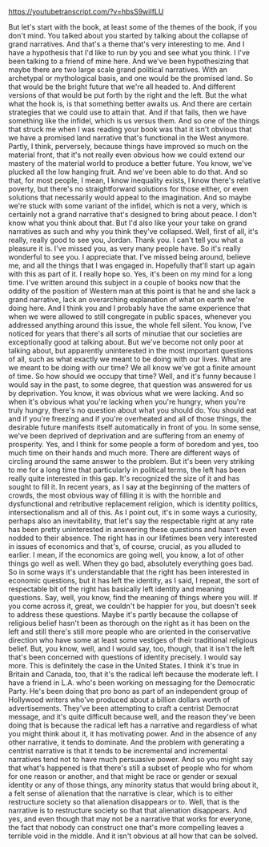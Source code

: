 https://youtubetranscript.com/?v=hbsS9wiIfLU

 But let's start with the book, at least some of the themes of the book, if you don't mind. You talked about you started by talking about the collapse of grand narratives. And that's a theme that's very interesting to me. And I have a hypothesis that I'd like to run by you and see what you think. I I've been talking to a friend of mine here. And we've been hypothesizing that maybe there are two large scale grand political narratives. With an archetypal or mythological basis, and one would be the promised land. So that would be the bright future that we're all headed to. And different versions of that would be put forth by the right and the left. But the what what the hook is, is that something better awaits us. And there are certain strategies that we could use to attain that. And if that fails, then we have something like the infidel, which is us versus them. And so one of the things that struck me when I was reading your book was that it isn't obvious that we have a promised land narrative that's functional in the West anymore. Partly, I think, perversely, because things have improved so much on the material front, that it's not really even obvious how we could extend our mastery of the material world to produce a better future. You know, we've plucked all the low hanging fruit. And we've been able to do that. And so that, for most people, I mean, I know inequality exists, I know there's relative poverty, but there's no straightforward solutions for those either, or even solutions that necessarily would appeal to the imagination. And so maybe we're stuck with some variant of the infidel, which is not a very, which is certainly not a grand narrative that's designed to bring about peace. I don't know what you think about that. But I'd also like your your take on grand narratives as such and why you think they've collapsed. Well, first of all, it's really, really good to see you, Jordan. Thank you. I can't tell you what a pleasure it is. I've missed you, as very many people have. So it's really wonderful to see you. I appreciate that. I've missed being around, believe me, and all the things that I was engaged in. Hopefully that'll start up again with this as part of it. I really hope so. Yes, it's been on my mind for a long time. I've written around this subject in a couple of books now that the oddity of the position of Western man at this point is that he and she lack a grand narrative, lack an overarching explanation of what on earth we're doing here. And I think you and I probably have the same experience that when we were allowed to still congregate in public spaces, whenever you addressed anything around this issue, the whole fell silent. You know, I've noticed for years that there's all sorts of minutiae that our societies are exceptionally good at talking about. But we've become not only poor at talking about, but apparently uninterested in the most important questions of all, such as what exactly we meant to be doing with our lives. What are we meant to be doing with our time? We all know we've got a finite amount of time. So how should we occupy that time? Well, and it's funny because I would say in the past, to some degree, that question was answered for us by deprivation. You know, it was obvious what we were lacking. And so when it's obvious what you're lacking when you're hungry, when you're truly hungry, there's no question about what you should do. You should eat and if you're freezing and if you're overheated and all of those things, the desirable future manifests itself automatically in front of you. In some sense, we've been deprived of deprivation and are suffering from an enemy of prosperity. Yes, and I think for some people a form of boredom and yes, too much time on their hands and much more. There are different ways of circling around the same answer to the problem. But it's been very striking to me for a long time that particularly in political terms, the left has been really quite interested in this gap. It's recognized the size of it and has sought to fill it. In recent years, as I say at the beginning of the matters of crowds, the most obvious way of filling it is with the horrible and dysfunctional and retributive replacement religion, which is identity politics, intersectionalism and all of this. As I point out, it's in some ways a curiosity, perhaps also an inevitability, that let's say the respectable right at any rate has been pretty uninterested in answering these questions and hasn't even nodded to their absence. The right has in our lifetimes been very interested in issues of economics and that's, of course, crucial, as you alluded to earlier. I mean, if the economics are going well, you know, a lot of other things go well as well. When they go bad, absolutely everything goes bad. So in some ways it's understandable that the right has been interested in economic questions, but it has left the identity, as I said, I repeat, the sort of respectable bit of the right has basically left identity and meaning questions. Say, well, you know, find the meaning of things where you will. If you come across it, great, we couldn't be happier for you, but doesn't seek to address these questions. Maybe it's partly because the collapse of religious belief hasn't been as thorough on the right as it has been on the left and still there's still more people who are oriented in the conservative direction who have some at least some vestiges of their traditional religious belief. But, you know, well, and I would say, too, though, that it isn't the left that's been concerned with questions of identity precisely. I would say more. This is definitely the case in the United States. I think it's true in Britain and Canada, too, that it's the radical left because the moderate left. I have a friend in L.A. who's been working on messaging for the Democratic Party. He's been doing that pro bono as part of an independent group of Hollywood writers who've produced about a billion dollars worth of advertisements. They've been attempting to craft a centrist Democrat message, and it's quite difficult because well, and the reason they've been doing that is because the radical left has a narrative and regardless of what you might think about it, it has motivating power. And in the absence of any other narrative, it tends to dominate. And the problem with generating a centrist narrative is that it tends to be incremental and incremental narratives tend not to have much persuasive power. And so you might say that what's happened is that there's still a subset of people who for whom for one reason or another, and that might be race or gender or sexual identity or any of those things, any minority status that would bring about it, a felt sense of alienation that the narrative is clear, which is to either restructure society so that alienation disappears or to. Well, that is the narrative is to restructure society so that that alienation disappears. And yes, and even though that may not be a narrative that works for everyone, the fact that nobody can construct one that's more compelling leaves a terrible void in the middle. And it isn't obvious at all how that can be solved.